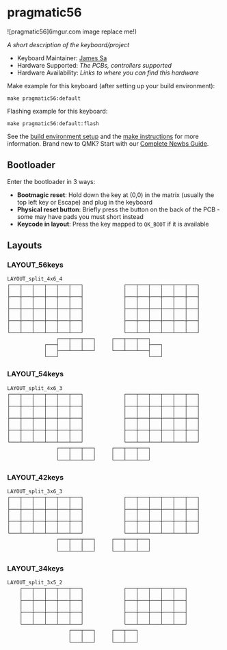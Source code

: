 # pragmatic56

![pragmatic56](imgur.com image replace me!)

_A short description of the keyboard/project_

- Keyboard Maintainer: [James Sa](https://github.com/jamessa)
- Hardware Supported: _The PCBs, controllers supported_
- Hardware Availability: _Links to where you can find this hardware_

Make example for this keyboard (after setting up your build environment):

    make pragmatic56:default

Flashing example for this keyboard:

    make pragmatic56:default:flash

See the
[build environment setup](https://docs.qmk.fm/#/getting_started_build_tools) and
the [make instructions](https://docs.qmk.fm/#/getting_started_make_guide) for
more information. Brand new to QMK? Start with our
[Complete Newbs Guide](https://docs.qmk.fm/#/newbs).

## Bootloader

Enter the bootloader in 3 ways:

- **Bootmagic reset**: Hold down the key at (0,0) in the matrix (usually the top
  left key or Escape) and plug in the keyboard
- **Physical reset button**: Briefly press the button on the back of the PCB -
  some may have pads you must short instead
- **Keycode in layout**: Press the key mapped to `QK_BOOT` if it is available

## Layouts

### LAYOUT_56keys

```
LAYOUT_split_4x6_4
┌───┬───┬───┬───┬───┬───┐             ┌───┬───┬───┬───┬───┬───┐
│   │   │   │   │   │   │             │   │   │   │   │   │   │
├───┼───┼───┼───┼───┼───┤             ├───┼───┼───┼───┼───┼───┤
│   │   │   │   │   │   │             │   │   │   │   │   │   │
├───┼───┼───┼───┼───┼───┤             ├───┼───┼───┼───┼───┼───┤
│   │   │   │   │   │   │             │   │   │   │   │   │   │
├───┼───┼───┼───┼───┼───┤             ├───┼───┼───┼───┼───┼───┤
│   │   │   │   │   │   │             │   │   │   │   │   │   │
└───┴───┴───┴───┴───┴───┘             └───┴───┴───┴───┴───┴───┘
                ┌───┬───┬───┐     ┌───┬───┬───┐
            ┌───┤   │   │   │     │   │   │   ├───┐
            │   ├───┴───┴───┘     └───┴───┴───┤   │
            └───┘                             └───┘
```

### LAYOUT_54keys

```
LAYOUT_split_4x6_3
┌───┬───┬───┬───┬───┬───┐             ┌───┬───┬───┬───┬───┬───┐
│   │   │   │   │   │   │             │   │   │   │   │   │   │
├───┼───┼───┼───┼───┼───┤             ├───┼───┼───┼───┼───┼───┤
│   │   │   │   │   │   │             │   │   │   │   │   │   │
├───┼───┼───┼───┼───┼───┤             ├───┼───┼───┼───┼───┼───┤
│   │   │   │   │   │   │             │   │   │   │   │   │   │
├───┼───┼───┼───┼───┼───┤             ├───┼───┼───┼───┼───┼───┤
│   │   │   │   │   │   │             │   │   │   │   │   │   │
└───┴───┴───┴───┴───┴───┘             └───┴───┴───┴───┴───┴───┘
                ┌───┬───┬───┐     ┌───┬───┬───┐
                │   │   │   │     │   │   │   │
                └───┴───┴───┘     └───┴───┴───┘
```

### LAYOUT_42keys

```
LAYOUT_split_3x6_3
┌───┬───┬───┬───┬───┬───┐             ┌───┬───┬───┬───┬───┬───┐
│   │   │   │   │   │   │             │   │   │   │   │   │   │
├───┼───┼───┼───┼───┼───┤             ├───┼───┼───┼───┼───┼───┤
│   │   │   │   │   │   │             │   │   │   │   │   │   │
├───┼───┼───┼───┼───┼───┤             ├───┼───┼───┼───┼───┼───┤
│   │   │   │   │   │   │             │   │   │   │   │   │   │
└───┴───┴───┴───┴───┴───┘             └───┴───┴───┴───┴───┴───┘
                ┌───┬───┬───┐     ┌───┬───┬───┐
                │   │   │   │     │   │   │   │
                └───┴───┴───┘     └───┴───┴───┘
```

### LAYOUT_34keys

```
LAYOUT_split_3x5_2
    ┌───┬───┬───┬───┬───┐             ┌───┬───┬───┬───┬───┐
    │   │   │   │   │   │             │   │   │   │   │   │
    ├───┼───┼───┼───┼───┤             ├───┼───┼───┼───┼───┤
    │   │   │   │   │   │             │   │   │   │   │   │
    ├───┼───┼───┼───┼───┤             ├───┼───┼───┼───┼───┤
    │   │   │   │   │   │             │   │   │   │   │   │
    └───┴───┴───┴───┴───┘             └───┴───┴───┴───┴───┘
                    ┌───┬───┐     ┌───┬───┐
                    │   │   │     │   │   │
                    └───┴───┘     └───┴───┘
```
